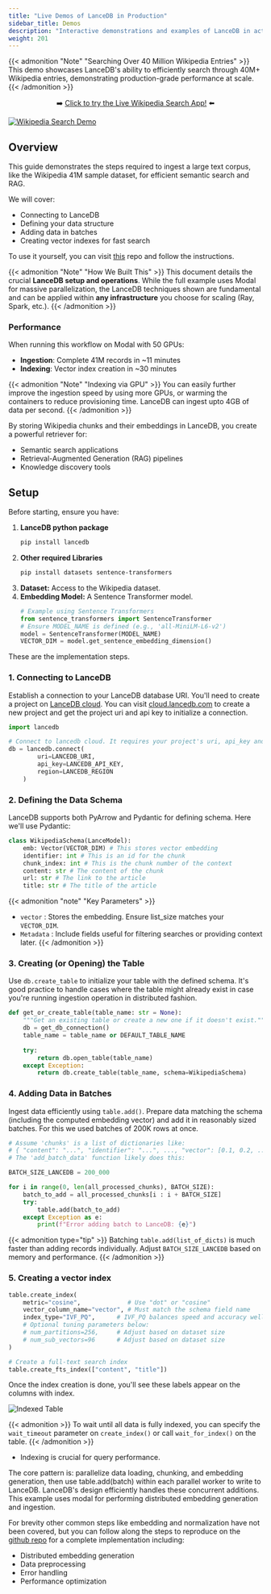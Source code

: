 ```yaml
---
title: "Live Demos of LanceDB in Production"
sidebar_title: Demos
description: "Interactive demonstrations and examples of LanceDB in action"
weight: 201
---
```


{{< admonition "Note" "Searching Over 40 Million Wikipedia Entries" >}}
This demo showcases LanceDB's ability to efficiently search through 40M+ Wikipedia entries, demonstrating production-grade performance at scale.
{{< /admonition >}}

<p style="text-align: center;">➡️ <a href="https://saas-examples-large-scale.vercel.app">Click to try the Live Wikipedia Search App!</a> ⬅️</p>

[![Wikipedia Search Demo](/assets/docs/demos/wiki-search.png)](https://saas-examples-large-scale.vercel.app)

## Overview

This guide demonstrates the steps required to ingest a large text corpus, like the Wikipedia 41M sample dataset, 
for efficient semantic search and RAG. 

We will cover:

* Connecting to LanceDB
* Defining your data structure
* Adding data in batches
* Creating vector indexes for fast search

To use it yourself, you can visit [this](https://github.com/lancedb/saas-examples-large-scale/tree/main/wikipedia-ingest) repo and follow the instructions.

{{< admonition "Note" "How We Built This"  >}}
This document details the crucial **LanceDB setup and operations**. While the full example 
uses Modal for massive parallelization, the LanceDB techniques shown are fundamental and can be applied 
within **any infrastructure** you choose for scaling (Ray, Spark, etc.).
{{< /admonition >}}

### Performance 

When running this workflow on Modal with 50 GPUs:
* **Ingestion**: Complete 41M records in ~11 minutes
* **Indexing**: Vector index creation in ~30 minutes

{{< admonition "Note" "Indexing via GPU" >}}
You can easily further improve the ingestion speed by using more GPUs, or warming the containers to reduce 
provisioning time. LanceDB can ingest upto 4GB of data per second.
{{< /admonition >}}

By storing Wikipedia chunks and their embeddings in LanceDB, you create a powerful retriever for:
* Semantic search applications
* Retrieval-Augmented Generation (RAG) pipelines
* Knowledge discovery tools

## Setup 

Before starting, ensure you have:

1.  **LanceDB python package**
    ```bash
    pip install lancedb
    ```
2.  **Other required Libraries**
    ```bash
    pip install datasets sentence-transformers
    ```
3.  **Dataset:** Access to the Wikipedia dataset.
4.  **Embedding Model:** A Sentence Transformer model.
    ```python
    # Example using Sentence Transformers
    from sentence_transformers import SentenceTransformer
    # Ensure MODEL_NAME is defined (e.g., 'all-MiniLM-L6-v2')
    model = SentenceTransformer(MODEL_NAME)
    VECTOR_DIM = model.get_sentence_embedding_dimension()
    ```

These are the implementation steps.

### 1. Connecting to LanceDB

Establish a connection to your LanceDB database URI. You'll need to create a project on [LanceDB cloud](https://docs.lancedb.com/enterprise/quickstart). You can visit [cloud.lancedb.com](https://cloud.lancedb.com/) to create a 
new project and get the project uri and api key to initialize a connection.

```python
import lancedb

# Connect to lancedb cloud. It requires your project's uri, api_key and region
db = lancedb.connect(
        uri=LANCEDB_URI,
        api_key=LANCEDB_API_KEY,
        region=LANCEDB_REGION
    )
```

### 2. Defining the Data Schema
LanceDB supports both PyArrow and Pydantic for defining schema. Here we'll use Pydantic:

```python
class WikipediaSchema(LanceModel):
    emb: Vector(VECTOR_DIM) # This stores vector embedding
    identifier: int # This is an id for the chunk
    chunk_index: int # This is the chunk number of the context
    content: str # The content of the chunk
    url: str # The link to the article
    title: str # The title of the article
```

{{< admonition "note" "Key Parameters" >}}
* `vector` : Stores the embedding. Ensure list_size matches your `VECTOR_DIM`.
* `Metadata` : Include fields useful for filtering searches or providing context later.
{{< /admonition >}}

### 3. Creating (or Opening) the Table
Use `db.create_table` to initialize your table with the defined schema. It's good practice to handle cases 
where the table might already exist in case you're running ingestion operation in distributed fashion.

```python
def get_or_create_table(table_name: str = None):
    """Get an existing table or create a new one if it doesn't exist."""
    db = get_db_connection()
    table_name = table_name or DEFAULT_TABLE_NAME
    
    try:
        return db.open_table(table_name)
    except Exception:
        return db.create_table(table_name, schema=WikipediaSchema)
```

### 4. Adding Data in Batches
Ingest data efficiently using `table.add()`. Prepare data matching the schema (including the computed embedding vector) and add it in reasonably sized batches. For this we used batches of 200K rows at once.

```python
# Assume 'chunks' is a list of dictionaries like:
# { "content": "...", "identifier": "...", ..., "vector": [0.1, 0.2, ...] }
# The 'add_batch_data' function likely does this:

BATCH_SIZE_LANCEDB = 200_000 

for i in range(0, len(all_processed_chunks), BATCH_SIZE):
    batch_to_add = all_processed_chunks[i : i + BATCH_SIZE]
    try:
        table.add(batch_to_add)
    except Exception as e:
        print(f"Error adding batch to LanceDB: {e}")
```

{{< admonition type="tip" >}}
Batching `table.add(list_of_dicts)` is much faster than adding records individually. Adjust `BATCH_SIZE_LANCEDB` based on memory and performance.
{{< /admonition >}}

### 5. Creating a vector index

```python
table.create_index(
    metric="cosine",             # Use "dot" or "cosine"
    vector_column_name="vector", # Must match the schema field name
    index_type="IVF_PQ",      # IVF_PQ balances speed and accuracy well. LanceDB also supports other vector indices
    # Optional tuning parameters below:
    # num_partitions=256,     # Adjust based on dataset size
    # num_sub_vectors=96      # Adjust based on dataset size
)

# Create a full-text search index
table.create_fts_index(["content", "title"])
```
Once the index creation is done, you'll see these labels appear on the columns with index.

![Indexed Table](/assets/docs/demos/indexed-table.png)

{{< admonition >}}
To wait until all data is fully indexed, you can specify the `wait_timeout` parameter on `create_index()` or call `wait_for_index()` on the table.
{{< /admonition >}}

* Indexing is crucial for query performance.


The core pattern is: parallelize data loading, chunking, and embedding generation, then use table.add(batch) 
within each parallel worker to write to LanceDB. LanceDB's design efficiently handles these concurrent additions.
This example uses modal for performing distributed embedding generation and ingestion.

For brevity other common steps like embedding and normalization have not been covered, but you can follow along 
the steps to reproduce on the [github repo](https://github.com/lancedb/saas-examples-large-scale/tree/main/wikipedia-ingest) for a complete implementation including:

* Distributed embedding generation
* Data preprocessing
* Error handling
* Performance optimization